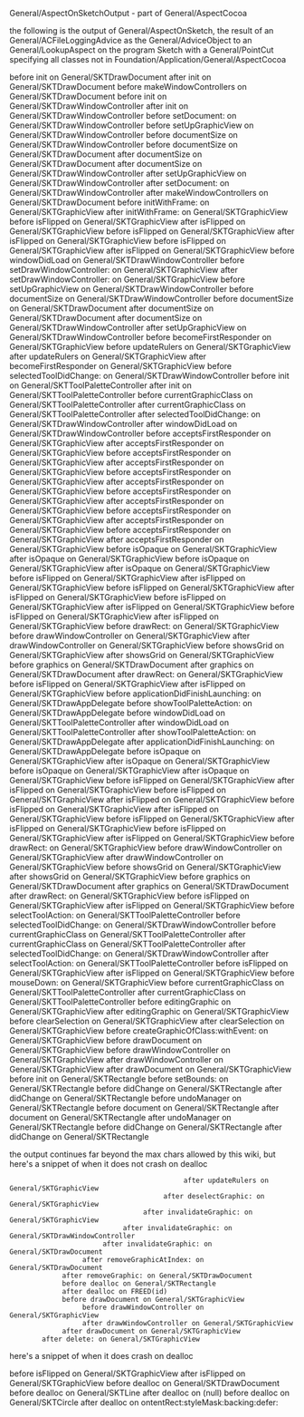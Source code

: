 General/AspectOnSketchOutput - part of General/AspectCocoa

the following is the output of General/AspectOnSketch, the result of an General/ACFileLoggingAdvice as the General/AdviceObject to an General/LookupAspect on the program Sketch with a General/PointCut specifying all classes not in Foundation/Application/General/AspectCocoa
 
    
  before init on General/SKTDrawDocument 
  after init on General/SKTDrawDocument 
  before makeWindowControllers on General/SKTDrawDocument 
       before init on General/SKTDrawWindowController 
       after init on General/SKTDrawWindowController 
       before setDocument: on General/SKTDrawWindowController 
            before setUpGraphicView on General/SKTDrawWindowController 
                 before documentSize on General/SKTDrawWindowController 
                      before documentSize on General/SKTDrawDocument 
                      after documentSize on General/SKTDrawDocument 
                 after documentSize on General/SKTDrawWindowController 
            after setUpGraphicView on General/SKTDrawWindowController 
       after setDocument: on General/SKTDrawWindowController 
  after makeWindowControllers on General/SKTDrawDocument 
  before initWithFrame: on General/SKTGraphicView 
  after initWithFrame: on General/SKTGraphicView 
  before isFlipped on General/SKTGraphicView 
  after isFlipped on General/SKTGraphicView 
  before isFlipped on General/SKTGraphicView 
  after isFlipped on General/SKTGraphicView 
  before isFlipped on General/SKTGraphicView 
  after isFlipped on General/SKTGraphicView 
  before windowDidLoad on General/SKTDrawWindowController 
       before setDrawWindowController: on General/SKTGraphicView 
       after setDrawWindowController: on General/SKTGraphicView 
       before setUpGraphicView on General/SKTDrawWindowController 
            before documentSize on General/SKTDrawWindowController 
                 before documentSize on General/SKTDrawDocument 
                 after documentSize on General/SKTDrawDocument 
            after documentSize on General/SKTDrawWindowController 
       after setUpGraphicView on General/SKTDrawWindowController 
       before becomeFirstResponder on General/SKTGraphicView 
            before updateRulers on General/SKTGraphicView 
            after updateRulers on General/SKTGraphicView 
       after becomeFirstResponder on General/SKTGraphicView 
       before selectedToolDidChange: on General/SKTDrawWindowController 
            before init on General/SKTToolPaletteController 
            after init on General/SKTToolPaletteController 
            before currentGraphicClass on General/SKTToolPaletteController 
            after currentGraphicClass on General/SKTToolPaletteController 
       after selectedToolDidChange: on General/SKTDrawWindowController 
  after windowDidLoad on General/SKTDrawWindowController 
  before acceptsFirstResponder on General/SKTGraphicView 
  after acceptsFirstResponder on General/SKTGraphicView 
  before acceptsFirstResponder on General/SKTGraphicView 
  after acceptsFirstResponder on General/SKTGraphicView 
  before acceptsFirstResponder on General/SKTGraphicView 
  after acceptsFirstResponder on General/SKTGraphicView 
  before acceptsFirstResponder on General/SKTGraphicView 
  after acceptsFirstResponder on General/SKTGraphicView 
  before acceptsFirstResponder on General/SKTGraphicView 
  after acceptsFirstResponder on General/SKTGraphicView 
  before acceptsFirstResponder on General/SKTGraphicView 
  after acceptsFirstResponder on General/SKTGraphicView 
  before isOpaque on General/SKTGraphicView 
  after isOpaque on General/SKTGraphicView 
  before isOpaque on General/SKTGraphicView 
  after isOpaque on General/SKTGraphicView 
  before isFlipped on General/SKTGraphicView 
  after isFlipped on General/SKTGraphicView 
  before isFlipped on General/SKTGraphicView 
  after isFlipped on General/SKTGraphicView 
  before isFlipped on General/SKTGraphicView 
  after isFlipped on General/SKTGraphicView 
  before isFlipped on General/SKTGraphicView 
  after isFlipped on General/SKTGraphicView 
  before drawRect: on General/SKTGraphicView 
       before drawWindowController on General/SKTGraphicView 
       after drawWindowController on General/SKTGraphicView 
       before showsGrid on General/SKTGraphicView 
       after showsGrid on General/SKTGraphicView 
       before graphics on General/SKTDrawDocument 
       after graphics on General/SKTDrawDocument 
  after drawRect: on General/SKTGraphicView 
  before isFlipped on General/SKTGraphicView 
  after isFlipped on General/SKTGraphicView 
  before applicationDidFinishLaunching: on General/SKTDrawAppDelegate 
       before showToolPaletteAction: on General/SKTDrawAppDelegate 
            before windowDidLoad on General/SKTToolPaletteController 
            after windowDidLoad on General/SKTToolPaletteController 
       after showToolPaletteAction: on General/SKTDrawAppDelegate 
  after applicationDidFinishLaunching: on General/SKTDrawAppDelegate 
  before isOpaque on General/SKTGraphicView 
  after isOpaque on General/SKTGraphicView 
  before isOpaque on General/SKTGraphicView 
  after isOpaque on General/SKTGraphicView 
  before isFlipped on General/SKTGraphicView 
  after isFlipped on General/SKTGraphicView 
  before isFlipped on General/SKTGraphicView 
  after isFlipped on General/SKTGraphicView 
  before isFlipped on General/SKTGraphicView 
  after isFlipped on General/SKTGraphicView 
  before isFlipped on General/SKTGraphicView 
  after isFlipped on General/SKTGraphicView 
  before isFlipped on General/SKTGraphicView 
  after isFlipped on General/SKTGraphicView 
  before drawRect: on General/SKTGraphicView 
       before drawWindowController on General/SKTGraphicView 
       after drawWindowController on General/SKTGraphicView 
       before showsGrid on General/SKTGraphicView 
       after showsGrid on General/SKTGraphicView 
       before graphics on General/SKTDrawDocument 
       after graphics on General/SKTDrawDocument 
  after drawRect: on General/SKTGraphicView 
  before isFlipped on General/SKTGraphicView 
  after isFlipped on General/SKTGraphicView 
  before selectToolAction: on General/SKTToolPaletteController 
       before selectedToolDidChange: on General/SKTDrawWindowController 
            before currentGraphicClass on General/SKTToolPaletteController 
            after currentGraphicClass on General/SKTToolPaletteController 
       after selectedToolDidChange: on General/SKTDrawWindowController 
  after selectToolAction: on General/SKTToolPaletteController 
  before isFlipped on General/SKTGraphicView 
  after isFlipped on General/SKTGraphicView 
  before mouseDown: on General/SKTGraphicView 
       before currentGraphicClass on General/SKTToolPaletteController 
       after currentGraphicClass on General/SKTToolPaletteController 
       before editingGraphic on General/SKTGraphicView 
       after editingGraphic on General/SKTGraphicView 
       before clearSelection on General/SKTGraphicView 
       after clearSelection on General/SKTGraphicView 
       before createGraphicOfClass:withEvent: on General/SKTGraphicView 
            before drawDocument on General/SKTGraphicView 
                 before drawWindowController on General/SKTGraphicView 
                 after drawWindowController on General/SKTGraphicView 
            after drawDocument on General/SKTGraphicView 
            before init on General/SKTRectangle 
                 before setBounds: on General/SKTRectangle 
                      before didChange on General/SKTRectangle 
                      after didChange on General/SKTRectangle 
                      before undoManager on General/SKTRectangle 
                           before document on General/SKTRectangle 
                           after document on General/SKTRectangle 
                      after undoManager on General/SKTRectangle 
                      before didChange on General/SKTRectangle 
                      after didChange on General/SKTRectangle



the output continues far beyond the max chars allowed by this wiki, but here's a snippet of when it does not crash on dealloc

    
                                               after updateRulers on General/SKTGraphicView 
                                          after deselectGraphic: on General/SKTGraphicView 
                                     after invalidateGraphic: on General/SKTGraphicView 
                                after invalidateGraphic: on General/SKTDrawWindowController 
                           after invalidateGraphic: on General/SKTDrawDocument 
                      after removeGraphicAtIndex: on General/SKTDrawDocument 
                 after removeGraphic: on General/SKTDrawDocument 
                 before dealloc on General/SKTRectangle 
                 after dealloc on FREED(id) 
                 before drawDocument on General/SKTGraphicView 
                      before drawWindowController on General/SKTGraphicView 
                      after drawWindowController on General/SKTGraphicView 
                 after drawDocument on General/SKTGraphicView 
            after delete: on General/SKTGraphicView 


here's a snippet of when it does crash on dealloc

    
  before isFlipped on General/SKTGraphicView 
  after isFlipped on General/SKTGraphicView 
  before dealloc on General/SKTDrawDocument 
       before dealloc on General/SKTLine 
       after dealloc on (null) 
       before dealloc on General/SKTCircle 
       after dealloc on ontentRect:styleMask:backing:defer:
